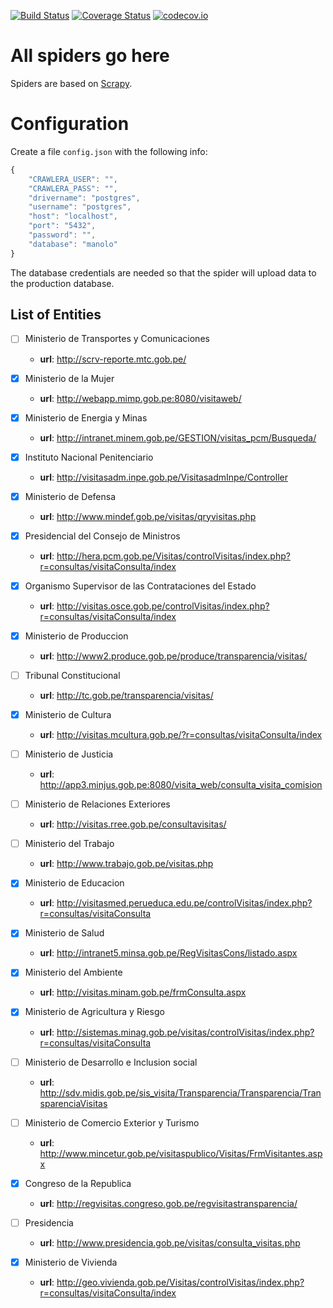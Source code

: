 [![Build Status](https://travis-ci.org/aniversarioperu/manolo_scraper.svg)](https://travis-ci.org/aniversarioperu/manolo_scraper)
[![Coverage Status](https://coveralls.io/repos/aniversarioperu/manolo_scraper/badge.svg?branch=master&service=github)](https://coveralls.io/github/aniversarioperu/manolo_scraper?branch=master)
[![codecov.io](http://codecov.io/github/aniversarioperu/manolo_scraper/coverage.svg?branch=master)](http://codecov.io/github/aniversarioperu/manolo_scraper?branch=master)

# All spiders go here
Spiders are based on [Scrapy](https://github.com/scrapy/scrapy).

# Configuration
Create a file `config.json` with the following info:

```javascript
{
    "CRAWLERA_USER": "",
    "CRAWLERA_PASS": "",
    "drivername": "postgres",
    "username": "postgres",
    "host": "localhost",
    "port": "5432",
    "password": "",
    "database": "manolo"
}
```

The database credentials are needed so that the spider will upload data to the
production database.


## List of Entities

* [ ] Ministerio de Transportes y Comunicaciones
    * **url**: http://scrv-reporte.mtc.gob.pe/

* [x] Ministerio de la Mujer
    * **url**: http://webapp.mimp.gob.pe:8080/visitaweb/

* [x] Ministerio de Energia y Minas
    * **url**: http://intranet.minem.gob.pe/GESTION/visitas_pcm/Busqueda/

* [x] Instituto Nacional Penitenciario
    * **url**: http://visitasadm.inpe.gob.pe/VisitasadmInpe/Controller

* [x] Ministerio de Defensa
    * **url**: http://www.mindef.gob.pe/visitas/qryvisitas.php

* [x] Presidencial del Consejo de Ministros
    * **url**: http://hera.pcm.gob.pe/Visitas/controlVisitas/index.php?r=consultas/visitaConsulta/index

* [x] Organismo Supervisor de las Contrataciones del Estado
    * **url**: http://visitas.osce.gob.pe/controlVisitas/index.php?r=consultas/visitaConsulta/index

* [x] Ministerio de Produccion
    * **url**: http://www2.produce.gob.pe/produce/transparencia/visitas/

* [ ] Tribunal Constitucional
    * **url**: http://tc.gob.pe/transparencia/visitas/

* [x] Ministerio de Cultura
    * **url**: http://visitas.mcultura.gob.pe/?r=consultas/visitaConsulta/index

* [ ] Ministerio de Justicia
    * **url**: http://app3.minjus.gob.pe:8080/visita_web/consulta_visita_comision

* [ ] Ministerio de Relaciones Exteriores
    * **url**: http://visitas.rree.gob.pe/consultavisitas/

* [ ] Ministerio del Trabajo
    * **url**: http://www.trabajo.gob.pe/visitas.php

* [x] Ministerio de Educacion
    * **url**: http://visitasmed.perueduca.edu.pe/controlVisitas/index.php?r=consultas/visitaConsulta

* [x] Ministerio de Salud
    * **url**: http://intranet5.minsa.gob.pe/RegVisitasCons/listado.aspx

* [x] Ministerio del Ambiente
   * **url**: http://visitas.minam.gob.pe/frmConsulta.aspx

* [x] Ministerio de Agricultura y Riesgo
   * **url**: http://sistemas.minag.gob.pe/visitas/controlVisitas/index.php?r=consultas/visitaConsulta

* [ ] Ministerio de Desarrollo e Inclusion social
    * **url**: http://sdv.midis.gob.pe/sis_visita/Transparencia/Transparencia/TransparenciaVisitas

* [ ] Ministerio de Comercio Exterior y Turismo
    * **url**: http://www.mincetur.gob.pe/visitaspublico/Visitas/FrmVisitantes.aspx

* [x] Congreso de la Republica
   * **url**: http://regvisitas.congreso.gob.pe/regvisitastransparencia/

* [ ] Presidencia
    * **url**: http://www.presidencia.gob.pe/visitas/consulta_visitas.php

* [x] Ministerio de Vivienda
    * **url**: http://geo.vivienda.gob.pe/Visitas/controlVisitas/index.php?r=consultas/visitaConsulta/index
